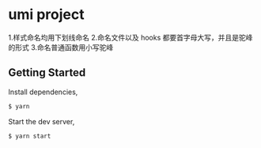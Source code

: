 # umi project

1.样式命名均用下划线命名
2.命名文件以及 hooks 都要首字母大写，并且是驼峰的形式
3.命名普通函数用小写驼峰

## Getting Started

Install dependencies,

```bash
$ yarn
```

Start the dev server,

```bash
$ yarn start
```
